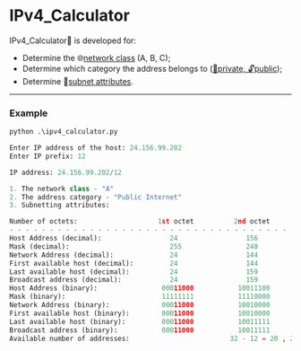 # IPv4_Calculator

IPv4_Calculator🧮 is developed for:
- Determine the 🌐[network class](https://docs.oracle.com/cd/E19504-01/802-5753/planning3-78185/index.html) (A, B, C); 
- Determine which category the address belongs to ([🔐private, 🔓public](https://www.geeksforgeeks.org/difference-between-private-and-public-ip-addresses/));
- Determine 📎[subnet attributes](https://www.simplilearn.com/tutorials/cyber-security-tutorial/what-is-sub-netting).

---
### Example 
```Python
python .\ipv4_calculator.py

Enter IP address of the host: 24.156.99.202
Enter IP prefix: 12

IP address: 24.156.99.202/12

1. The network class - "A"
2. The address category - "Public Internet"
3. Subnetting attributes:

Number of octets:                    1st octet          2nd octet          3rd octet          4th octet
- - - - - - - - - - - - - - - - - - - - - - - - - - - - - - - - - - - - - - - - - - - - - - - - - - - -
Host Address (decimal):                 24                 156                99                 202
Mask (decimal):                         255                240                0                  0
Network Address (decimal):              24                 144                0                  0
First available host (decimal):         24                 144                0                  1
Last available host (decimal):          24                 159                255                254
Broadcast address (decimal):            24                 159                255                255
Host Address (binary):                00011000           10011100           01100011           11001010
Mask (binary):                        11111111           11110000           00000000           00000000
Network Address (binary):             00011000           10010000           00000000           00000000
First available host (binary):        00011000           10010000           00000000           00000001
Last available host (binary):         00011000           10011111           11111111           11111110
Broadcast address (binary):           00011000           10011111           11111111           11111111
Available number of addresses:                         32 - 12 = 20 , 2**20 - 2 = 1048574
```
